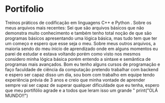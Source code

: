 # Portifolio
Treinos práticos de codificação em linguagens C++ e Python .
Sobre os meus arquivos mais recentes:
  Sei que são arquivos básicos que não demonstra muito conhecimento e também tenho total noção de que são programas básicos apresentando uma lógica básica, mas tudo tem que ter um começo e espero que esse seja o meu.
  Sobre meus outros arquivos, a maioria sendo do meu ínicio de aprendizado onde em alguns momentos eu parei de estudar e estava voltando porém como visto nos mesmos considero minha lógica básica porém entendo a sintaxe e semântica de programas mais avançados.
  Bom eu tenho alguns cursos de programação e faço faculdade de ciência da computação pretendo trabalhar com backend e espero ser capaz disso um dia, sou bom com trabalho em equipe tendo experiência prévia de 3 anos e creio que minha vontade de aprender sempre vai ser capaz de superar qualquer dificuldade que eu tenha, espero que meu portifólio agrade e a todos que leram isso um grande " print("OLÁ MUNDO!!")
